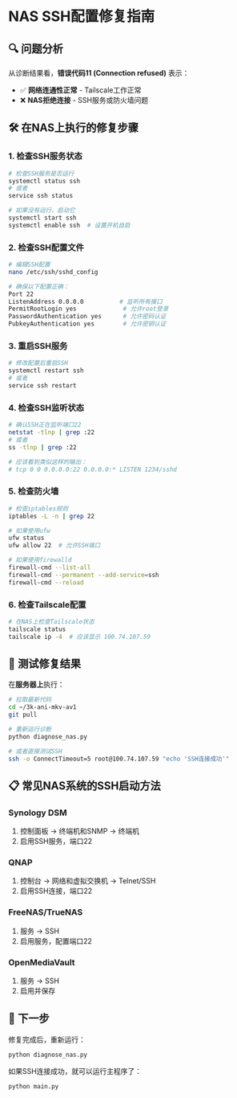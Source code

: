 # NAS SSH配置修复指南

## 🔍 问题分析

从诊断结果看，**错误代码11 (Connection refused)** 表示：
- ✅ **网络连通性正常** - Tailscale工作正常
- ❌ **NAS拒绝连接** - SSH服务或防火墙问题

## 🛠️ 在NAS上执行的修复步骤

### 1. 检查SSH服务状态
```bash
# 检查SSH服务是否运行
systemctl status ssh
# 或者
service ssh status

# 如果没有运行，启动它
systemctl start ssh
systemctl enable ssh  # 设置开机自启
```

### 2. 检查SSH配置文件
```bash
# 编辑SSH配置
nano /etc/ssh/sshd_config

# 确保以下配置正确：
Port 22
ListenAddress 0.0.0.0          # 监听所有接口
PermitRootLogin yes             # 允许root登录
PasswordAuthentication yes      # 允许密码认证
PubkeyAuthentication yes        # 允许密钥认证
```

### 3. 重启SSH服务
```bash
# 修改配置后重启SSH
systemctl restart ssh
# 或者
service ssh restart
```

### 4. 检查SSH监听状态
```bash
# 确认SSH正在监听端口22
netstat -tlnp | grep :22
# 或者
ss -tlnp | grep :22

# 应该看到类似这样的输出：
# tcp 0 0 0.0.0.0:22 0.0.0.0:* LISTEN 1234/sshd
```

### 5. 检查防火墙
```bash
# 检查iptables规则
iptables -L -n | grep 22

# 如果使用ufw
ufw status
ufw allow 22  # 允许SSH端口

# 如果使用firewalld
firewall-cmd --list-all
firewall-cmd --permanent --add-service=ssh
firewall-cmd --reload
```

### 6. 检查Tailscale配置
```bash
# 在NAS上检查Tailscale状态
tailscale status
tailscale ip -4  # 应该显示 100.74.107.59
```

## 🧪 测试修复结果

在**服务器上**执行：
```bash
# 拉取最新代码
cd ~/3k-ani-mkv-av1
git pull

# 重新运行诊断
python diagnose_nas.py

# 或者直接测试SSH
ssh -o ConnectTimeout=5 root@100.74.107.59 "echo 'SSH连接成功'"
```

## 📋 常见NAS系统的SSH启动方法

### Synology DSM
1. 控制面板 → 终端机和SNMP → 终端机
2. 启用SSH服务，端口22

### QNAP
1. 控制台 → 网络和虚拟交换机 → Telnet/SSH
2. 启用SSH连接，端口22

### FreeNAS/TrueNAS
1. 服务 → SSH
2. 启用服务，配置端口22

### OpenMediaVault
1. 服务 → SSH
2. 启用并保存

## 🎯 下一步

修复完成后，重新运行：
```bash
python diagnose_nas.py
```

如果SSH连接成功，就可以运行主程序了：
```bash
python main.py
``` 